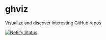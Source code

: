 # ghviz
Visualize and discover interesting GitHub repos

[![Netlify Status](https://api.netlify.com/api/v1/badges/7594fe12-0a5e-4760-8bae-56a2fa5150da/deploy-status)](https://app.netlify.com/sites/ghviz/deploys)
